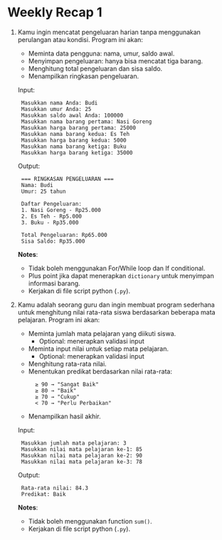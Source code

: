 # Weekly Recap 1

1. Kamu ingin mencatat pengeluaran harian tanpa menggunakan perulangan atau kondisi. Program ini akan:
    - Meminta data pengguna: nama, umur, saldo awal.
    - Menyimpan pengeluaran: hanya bisa mencatat tiga barang.
    - Menghitung total pengeluaran dan sisa saldo.
    - Menampilkan ringkasan pengeluaran.
  
   Input:
   ```
    Masukkan nama Anda: Budi  
    Masukkan umur Anda: 25  
    Masukkan saldo awal Anda: 100000  
    Masukkan nama barang pertama: Nasi Goreng  
    Masukkan harga barang pertama: 25000  
    Masukkan nama barang kedua: Es Teh  
    Masukkan harga barang kedua: 5000  
    Masukkan nama barang ketiga: Buku  
    Masukkan harga barang ketiga: 35000  
   ```

   Output:
   ```
    === RINGKASAN PENGELUARAN ===  
    Nama: Budi  
    Umur: 25 tahun  
    
    Daftar Pengeluaran:  
    1. Nasi Goreng - Rp25.000  
    2. Es Teh - Rp5.000  
    3. Buku - Rp35.000  
    
    Total Pengeluaran: Rp65.000  
    Sisa Saldo: Rp35.000  
   ```
    **Notes**:
   - Tidak boleh menggunakan For/While loop dan If conditional.
   - Plus point jika dapat menerapkan `dictionary` untuk menyimpan informasi barang.
   - Kerjakan di file script python (`.py`).
  
2. Kamu adalah seorang guru dan ingin membuat program sederhana untuk menghitung nilai rata-rata siswa berdasarkan beberapa mata pelajaran. Program ini akan:

    - Meminta jumlah mata pelajaran yang diikuti siswa.
        - Optional: menerapkan validasi input 
    - Meminta input nilai untuk setiap mata pelajaran.
        - Optional: menerapkan validasi input
    - Menghitung rata-rata nilai.
    - Menentukan predikat berdasarkan nilai rata-rata:
      ```
        ≥ 90 → "Sangat Baik"
        ≥ 80 → "Baik"
        ≥ 70 → "Cukup"
        < 70 → "Perlu Perbaikan"
      ```
    - Menampilkan hasil akhir.

    Input:
   ```
    Masukkan jumlah mata pelajaran: 3  
    Masukkan nilai mata pelajaran ke-1: 85  
    Masukkan nilai mata pelajaran ke-2: 90  
    Masukkan nilai mata pelajaran ke-3: 78  
    ```

   Output:
   ```
    Rata-rata nilai: 84.3  
    Predikat: Baik
   ```
   **Notes**:
   - Tidak boleh menggunakan function `sum()`.
   - Kerjakan di file script python (`.py`).
